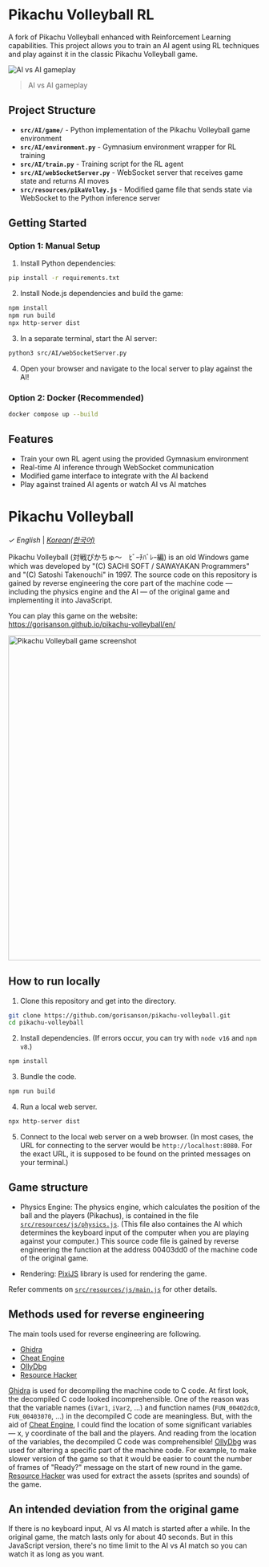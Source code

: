 # Pikachu Volleyball RL

A fork of Pikachu Volleyball enhanced with Reinforcement Learning capabilities. This project allows you to train an AI agent using RL techniques and play against it in the classic Pikachu Volleyball game.

![AI vs AI gameplay](img/long.gif)
> AI vs AI gameplay

## Project Structure

- **`src/AI/game/`** - Python implementation of the Pikachu Volleyball game environment
- **`src/AI/environment.py`** - Gymnasium environment wrapper for RL training
- **`src/AI/train.py`** - Training script for the RL agent
- **`src/AI/webSocketServer.py`** - WebSocket server that receives game state and returns AI moves
- **`src/resources/pikaVolley.js`** - Modified game file that sends state via WebSocket to the Python inference server

## Getting Started

### Option 1: Manual Setup

1. Install Python dependencies:
```bash
pip install -r requirements.txt
```

2. Install Node.js dependencies and build the game:
```bash
npm install
npm run build
npx http-server dist
```

3. In a separate terminal, start the AI server:
```bash
python3 src/AI/webSocketServer.py
```

4. Open your browser and navigate to the local server to play against the AI!

### Option 2: Docker (Recommended)
```bash
docker compose up --build
```

## Features

- Train your own RL agent using the provided Gymnasium environment
- Real-time AI inference through WebSocket communication
- Modified game interface to integrate with the AI backend
- Play against trained AI agents or watch AI vs AI matches

# Pikachu Volleyball

_&check;_ _English_ | [_Korean(한국어)_](README.ko.md)

Pikachu Volleyball (対戦ぴかちゅ～　ﾋﾞｰﾁﾊﾞﾚｰ編) is an old Windows game which was developed by "(C) SACHI SOFT / SAWAYAKAN Programmers" and "(C) Satoshi Takenouchi" in 1997. The source code on this repository is gained by reverse engineering the core part of the machine code &mdash; including the physics engine and the AI &mdash; of the original game and implementing it into JavaScript.

You can play this game on the website: https://gorisanson.github.io/pikachu-volleyball/en/

<img src="src/resources/assets/images/screenshot.png" alt="Pikachu Volleyball game screenshot" width="648">

## How to run locally

1. Clone this repository and get into the directory.

```sh
git clone https://github.com/gorisanson/pikachu-volleyball.git
cd pikachu-volleyball
```

2. Install dependencies. (If errors occur, you can try with `node v16` and `npm v8`.)

```sh
npm install
```

3. Bundle the code.

```sh
npm run build
```

4. Run a local web server.

```sh
npx http-server dist
```

5. Connect to the local web server on a web browser. (In most cases, the URL for connecting to the server would be `http://localhost:8080`. For the exact URL, it is supposed to be found on the printed messages on your terminal.)

## Game structure

- Physics Engine: The physics engine, which calculates the position of the ball and the players (Pikachus), is contained in the file [`src/resources/js/physics.js`](src/resources/js/physics.js). (This file also containes the AI which determines the keyboard input of the computer when you are playing against your computer.) This source code file is gained by reverse engineering the function at the address 00403dd0 of the machine code of the original game.

- Rendering: [PixiJS](https://github.com/pixijs/pixi.js) library is used for rendering the game.

Refer comments on [`src/resources/js/main.js`](src/resources/js/main.js) for other details.

## Methods used for reverse engineering

The main tools used for reverse engineering are following.

- [Ghidra](https://ghidra-sre.org/)
- [Cheat Engine](https://www.cheatengine.org/)
- [OllyDbg](http://www.ollydbg.de/)
- [Resource Hacker](http://www.angusj.com/resourcehacker/)

[Ghidra](https://ghidra-sre.org/) is used for decompiling the machine code to C code. At first look, the decompiled C code looked incomprehensible. One of the reason was that the variable names (`iVar1`, `iVar2`, ...) and function names (`FUN_00402dc0`, `FUN_00403070`, ...) in the decompiled C code are meaningless. But, with the aid of [Cheat Engine](https://www.cheatengine.org/), I could find the location of some significant variables &mdash; x, y coordinate of the ball and the players. And reading from the location of the variables, the decompiled C code was comprehensible! [OllyDbg](http://www.ollydbg.de/) was used for altering a specific part of the machine code. For example, to make slower version of the game so that it would be easier to count the number of frames of "Ready?" message on the start of new round in the game. [Resource Hacker](http://www.angusj.com/resourcehacker/) was used for extract the assets (sprites and sounds) of the game.

## An intended deviation from the original game

If there is no keyboard input, AI vs AI match is started after a while. In the original game, the match lasts only for about 40 seconds. But in this JavaScript version, there's no time limit to the AI vs AI match so you can watch it as long as you want.

